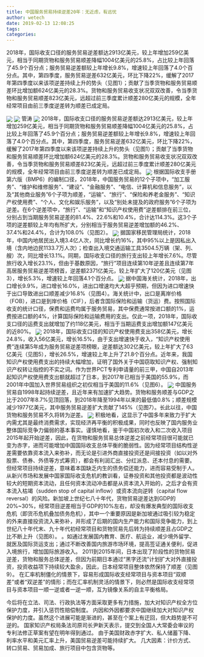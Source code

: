 ```yaml
---
title: 中国服务贸易持续逆差20年：无近虑，有远忧
author: wetech
date: 2019-02-13 12:08:25
tags: 
categories: 
---
```

2018年，国际收支口径的服务贸易逆差额达2913亿美元，较上年增加259亿美元，相当于同期货物和服务贸易顺差降幅1004亿美元的25.8%，占比较上年回落了45.9个百分点；服务贸易逆差额较上年增长9.8%，增速较上年回落了4.0个百分点。其中，第四季度，服务贸易逆差632亿美元，环比下降22%，缓解了2017年第四季度以来该项逆差持续上升的势头（见图1）；贡献了当季货物和服务贸易顺差环比增加额624亿美元的28.3%。货物和服务贸易收支状况双双改善，令当季货物和服务贸易顺差823亿美元，远超过前三季度累计顺差280亿美元的规模，全年经常项目由前三季度逆差转为顺差已成定局。
<!-- more -->
<img align="center" border="0" src="https://imgcdn.yicai.com/uppics/images/2019/02/9e197474c658dd7d66c59c9ff83f3d26.jpg" />
<img align="center" border="0" src="https://imgcdn.yicai.com/uppics/images/2019/02/9d8cb5e76e963f537ab32cbd4c107f44.jpg" />
管涛 
<img align="center" border="0" src="https://imgcdn.yicai.com/uppics/images/2019/02/06e5c819d66c97149f7522b8ab16de17.jpg" />
2018年，国际收支口径的服务贸易逆差额达2913亿美元，较上年增加259亿美元，相当于同期货物和服务贸易顺差降幅1004亿美元的25.8%，占比较上年回落了45.9个百分点；服务贸易逆差额较上年增长9.8%，增速较上年回落了4.0个百分点。其中，第四季度，服务贸易逆差632亿美元，环比下降22%，缓解了2017年第四季度以来该项逆差持续上升的势头（见图1）；贡献了当季货物和服务贸易顺差环比增加额624亿美元的28.3%。货物和服务贸易收支状况双双改善，令当季货物和服务贸易顺差823亿美元，远超过前三季度累计顺差280亿美元的规模，全年经常项目由前三季度逆差转为顺差已成定局。
<img align="center" border="0" src="https://imgcdn.yicai.com/uppics/images/2019/02/df8ea760102f1947eaab89e638c3b087.jpg" />
根据国际收支手册第六版（BMP6）的编制口径，2018年，中国服务贸易的12个子项中，“加工服务”、“维护和维修服务”、“建设”、“金融服务”、“电信、计算机和信息服务”，以及“其他商业服务”6个子项为顺差，“运输”、“旅行”、“保险和养老金服务”、“知识产权使用费”、“个人、文化和娱乐服务”，以及“别处未提及的政府服务”6个子项为逆差。在6个逆差项中，“旅行”、“运输”和“知识产权使用费”逆差额排在前三位，分别占到当期服务贸易逆差的81.4%、22.6%和10.4%，合计达114.3%。这3个子项的逆差额较上年均有所扩大，分别相当于服务贸易逆差增加额的46.2%、37.4%和24.4%，合计为108.0%（见图2）。
<img align="center" border="0" src="https://imgcdn.yicai.com/uppics/images/2019/02/65db54399d7b3139ba7c789de525f6bb.jpg" />
据国家移民管理局统计，2018年，中国内地居民出入境3.4亿人次，同比增长约16%，其中95%以上是因私出入境（含内地边民1133.7万人次）；检查出入境交通运输工具3504.5万辆（架、列、艘）次，同比增长13.1%。同期，国际收支口径的旅行支出较上年增长7.6%。尽管旅行收入增长23.1%，但由于基数原因，“旅行”项目连续第10年逆差且连续第7年高居服务贸易逆差项榜首，逆差额2371亿美元，较上年扩大了120亿美元（见图3），增长5.3%，增速较上年回落4.1个百分点。
<img align="center" border="0" src="https://imgcdn.yicai.com/uppics/images/2019/02/493540f98832fc53f12d1b5565ec84ad.jpg" />
据中国海关统计，2018年，出口增长9.9%，进口增长16.0%，进出口增速均大大超乎预期，但因为进口增速快于出口导致进出口顺差减少16.8%（见图4）。海关统计中，出口是离岸价格（FOB），进口是到岸价格（CIF），后者含国际保险和运输（货运）费。按照国际收支的统计口径，保费和运费均属于服务贸易，其中保费通常按进口额的1%，运费按进口额的4%，计算国际保险和运输费用的支出。仅此一项，2018年，国际收支口径的运费支出就增加了约118亿美元，相当于当期运费支出增加额147亿美元的近80%。
<img align="center" border="0" src="https://imgcdn.yicai.com/uppics/images/2019/02/dd65bf1158d8252e39318516e451949e.jpg" />
2018年，国际收支口径的知识产权使用费支出358亿美元，增长24.8%，收入56亿美元，增长16.5%，由于支出增速快于收入，“知识产权使用费”连续第5年成为服务贸易逆差项榜眼，逆差额达302亿美元，较上年扩大了63亿美元（见图5），增长26.5%，增速较上年上升了21.8个百分点。近年来，我国知识产权使用费支出的持续大幅增加，证明了国外关于中国窃取知识产权、强制知识产权转让指控的不实之词。作为世界PCT专利申请量的前三甲，中国自2013年起知识产权使用费支出额就超过了日本，到2017年已相当于美国的55.9%，而2001年中国加入世界贸易组织之初仅相当于美国的11.6%（见图6）。
<img align="center" border="0" src="https://imgcdn.yicai.com/uppics/images/2019/02/2422acfac72c3a3a733d7e0203690d33.jpg" />
中国服务贸易自1998年起持续逆差，且近年来有加速扩大趋势。货物和服务顺差与GDP之比于2007年8.7%见顶回落，到2018年降至1994年以来的最低值0.8%；顺差规模减少1977亿美元，其中服务贸易逆差扩大贡献了145%（见图7）。长此以往，中国货物和服务贸易不久将转为逆差。
<img align="center" border="0" src="https://imgcdn.yicai.com/uppics/images/2019/02/32fdd7e594ace3cd258ec756335c6e72.jpg" />
积极地看，这显示了中国多年来致力于扩大内需尤其是最终消费需求，实现经济再平衡的积极成果，同时也反映了国内服务业整体国际竞争力偏弱的基本事实。谨慎地看，鉴于中国初次收入和二次收入项目2015年起开始逆差，因此，在货物和服务贸易总体逆差之前经常项目很可能就已变为赤字，进而可能增加中国国际收支总体平衡的脆弱性。因为经常项目结构性逆差需要依靠资本流入来弥补，而无论是引进外商直接投资还是间接投资（如以对外股票、债券、外债等方式筹资），都会有利润汇出、分红派息、还本付息的需要。但经常项目持续逆差，意味着本国缺乏内生的债务偿还能力，进而容易受制于人。
从新兴市场和发展中国家国际收支危机的教训看，证券投资和其他投资都是波动性较大的短期资本流动，且任何资本流动冲击都是从资本流入开始的，之后才会有资本流入枯竭（sudden stop of capital inflow）或资本流向逆转（capital flow reversal）的风险。新加坡上世纪七八十年代，货物贸易逆差达到GDP的20%~30%，经常项目逆差相当于GDP的10%左右，却没有爆发典型的国际收支危机（即货币危机叠加债务危机），其中一个重要原因是新加坡通过吸引较为稳定的外来直接投资流入来弥补，并形成了后期的国内生产能力和国际竞争能力，到上世纪八十年代末、九十年代初经常项目和货物贸易先后转为持续顺差且占GDP之比不断上升（见图8）。
。如通过发展国内教育、医疗、航运业，减少境外留学、就医及国际货运支出；通过不断改善国内旅游市场环境，提高签证通关便利，促进入境旅行，增加国际旅游收入。
2011到2015年间，日本出现了阶段性的货物贸易逆差，货物和服务总体逆差，但因为前期日本通过“黑字还流”计划扩大对外直接投资，投资收益项下持续较大盈余，因此，日本经常项目整体依然保持了顺差（见图9）。
在汇率机制僵化的情景下，容易形成国际收支经常项目与资本项目“双顺差”或者“双逆差”的情形；而在汇率机制灵活的情景下，则必然是国际收支经常项目与资本项目一顺一逆或者一逆一顺，互为镜像关系的自主平衡格局。
 
 
今后将在立法、司法、行政执法等方面采取更多有力措施，加大对知识产权全方位保护力度，并引入惩罚性赔偿制度。
内因和外因都要求中国继续加大对知识产权保护的力度。虽然这个进展可能是渐进的，甚至在个案上有迂回，但大趋势是不可逆的。
国家知识产权局条法司原司长尹新天表示，提交到全国人大常委会审议的专利法修正草案有望在明年得到通过。
由于美国财政赤字扩大、私人储蓄下降、利率水平和美元汇率上升，美国贸易逆差可能持续扩大。
几大因素：计价方式、转口贸易、贸易加成、旅行项目中包含货物等。
